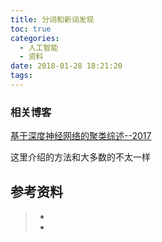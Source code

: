```yaml
---
title: 分词和新词发现
toc: true
categories:
  - 人工智能
  - 资料
date: 2018-01-28 18:21:20
tags:
---
```


### 相关博客

[基于深度神经网络的聚类综述--2017](https://www.jianshu.com/p/c0d9adae148d)

这里介绍的方法和大多数的不太一样









## 参考资料
> - []()
> - []()

